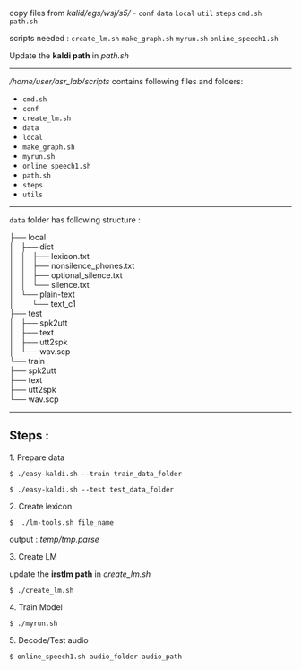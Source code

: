 copy files from *kalid/egs/wsj/s5/* \- `conf` `data` `local` `util` `steps` `cmd.sh` `path.sh`

scripts needed : `create_lm.sh` `make_graph.sh` `myrun.sh` `online_speech1.sh`

Update the **kaldi path** in *path.sh*

* * *

*/home/user/asr_lab/scripts* contains following files and folders:

- `cmd.sh`
- `conf`
- `create_lm.sh`
- `data`
- `local`
- `make_graph.sh`
- `myrun.sh`
- `online_speech1.sh`
- `path.sh`
- `steps`
- `utils`

* * *

`data` folder has following structure :

├── local          
│   ├── dict        
│   │   ├── lexicon.txt  
│   │   ├── nonsilence_phones.txt  
│   │   ├── optional_silence.txt  
│   │   └── silence.txt  
│   └── plain-text  
│        └── text_c1  
├── test  
│   ├── spk2utt  
│   ├── text  
│   ├── utt2spk  
│   └── wav.scp  
└── train     
     ├── spk2utt       
     ├── text  
     ├── utt2spk  
     └── wav.scp  

* * *

## Steps :

1\. Prepare data

`$ ./easy-kaldi.sh --train train_data_folder`
 
`$ ./easy-kaldi.sh --test test_data_folder`

2\. Create lexicon

`$  ./lm-tools.sh file_name`

output : *temp/tmp.parse*

3\. Create LM

update the **irstlm path** in *create_lm.sh*

`$ ./create_lm.sh`

4\. Train Model

`$ ./myrun.sh`

5\. Decode/Test audio

`$ online_speech1.sh audio_folder audio_path`
